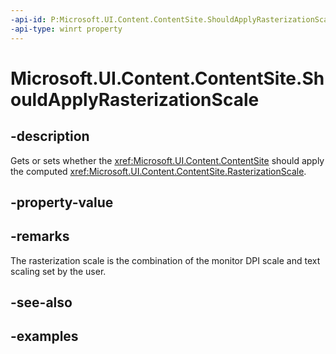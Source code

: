 ```yaml
---
-api-id: P:Microsoft.UI.Content.ContentSite.ShouldApplyRasterizationScale
-api-type: winrt property
---
```


# Microsoft.UI.Content.ContentSite.ShouldApplyRasterizationScale

<!--
public bool ShouldApplyRasterizationScale { get; set; }
-->

## -description

Gets or sets whether the <xref:Microsoft.UI.Content.ContentSite> should apply the computed <xref:Microsoft.UI.Content.ContentSite.RasterizationScale>.

## -property-value

## -remarks

The rasterization scale is the combination of the monitor DPI scale and text scaling set by the user.

## -see-also

## -examples
